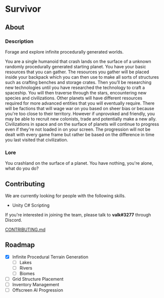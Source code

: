 # Survivor
<!--Preview is oudated. Commented out for now. ![Preview](preview.gif)-->

## About
### Description
Forage and explore infinite procedurally generated worlds.

You are a single humanoid that crash lands on the surface of a unknown randomly procedurally generated starting planet. You have your basic resources that you can gather. The resources you gather will be placed inside your backpack which you can then use to make all sorts of structures such as crafting benches and storage crates. Then you’ll be researching new technologies until you have researched the technology to craft a spaceship. You will then traverse through the stars, encountering new species and civilizations. Other planets will have different resources required for more advanced entities that you will eventually require. There will be factions that will wage war on you based on sheer bias or because you're too close to their territory. However if unprovoked and friendly, you may be able to recruit new colonists, trade and potentially make a new ally. Civilizations in space and on the surface of planets will continue to progress even if they're not loaded in on your screen. The progression will not be dealt with every game frame but rather be based on the difference in time you last visited that civilization.

### Lore
You crashland on the surface of a planet. You have nothing, you're alone, what do you do?

## Contributing
We are currently looking for people with the following skills.
- Unity C# Scripting

If you're interested in joining the team, please talk to **valk#3277** through Discord.

[CONTRIBUTING.md](https://github.com/valkyrienyanko/Survivor/blob/master/CONTRIBUTING.md)

## Roadmap
- [x] Infinite Procedural Terrain Generation
  - [ ] Lakes
  - [ ] Rivers
  - [ ] Biomes
- [ ] Grid Structure Placement
- [ ] Inventory Management
- [ ] Offscreen AI Progression
